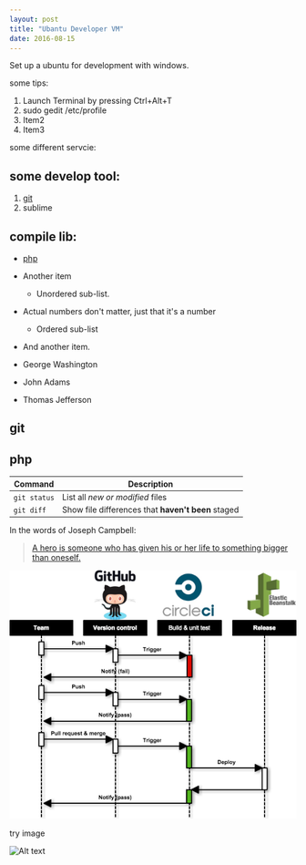 ```yaml
---
layout: post
title: "Ubantu Developer VM"
date: 2016-08-15
---
```


Set up a ubuntu for development with windows.
	
some tips:

1. Launch Terminal by pressing Ctrl+Alt+T
2. sudo gedit /etc/profile
2. Item2
2. Item3

some different servcie:

## some develop tool:

1. [git](#git)
2. sublime

## compile lib:

- [php](#php)
- Another item
  * Unordered sub-list. 
- Actual numbers don't matter, just that it's a number
  * Ordered sub-list
- And another item.

- George Washington
- John Adams
- Thomas Jefferson	


## <a name="git"></a>git

## <a name="php"></a>php



| Command | Description |
| --- | --- |
| `git status` | List all *new or modified* files |
| `git diff` | Show file differences that **haven't been** staged |


In the words of Joseph Campbell:

> [A hero is someone who has given his or her life to something bigger than oneself.](http://www.brainyquote.com/quotes/topics/topic_inspirational2.html)

<img src='/images/2016-08-04-CI.png'/>

try image

![Alt text](https://googledrive.com/host/0B-gKvP-SnWnKQ1d4cE9GSVQ5RWc/image/2016-08-04-CI.png "Optional title")
